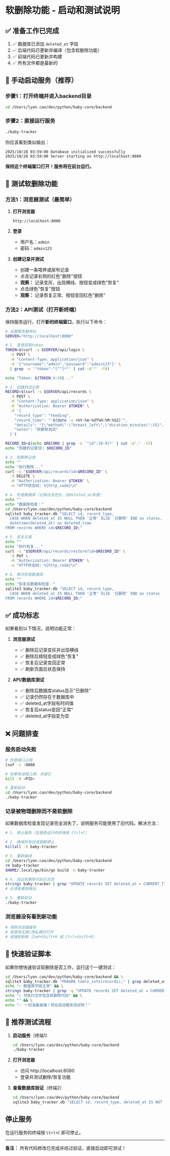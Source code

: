 # 软删除功能 - 启动和测试说明

## ✅ 准备工作已完成

1. ✅ 数据库已添加 `deleted_at` 字段
2. ✅ 后端代码已更新并编译（包含软删除功能）
3. ✅ 前端代码已更新并构建
4. ✅ 所有文件都是最新的

## 🚀 手动启动服务（推荐）

### 步骤1：打开终端并进入backend目录

```bash
cd /Users/lyon.cao/dev/python/baby-core/backend
```

### 步骤2：直接运行服务

```bash
./baby-tracker
```

你应该看到类似输出：
```
2025/10/28 03:59:00 Database initialized successfully
2025/10/28 03:59:00 Server starting on http://localhost:8080
```

**保持这个终端窗口打开！服务将在前台运行。**

## 🧪 测试软删除功能

### 方法1：浏览器测试（最简单）

1. **打开浏览器**
   ```
   http://localhost:8080
   ```

2. **登录**
   - 用户名：`admin`
   - 密码：`admin123`

3. **创建记录并测试**
   - 创建一条喂养或尿布记录
   - 点击记录右侧的红色"删除"按钮
   - **观察：** 记录变灰、出现横线、按钮变成绿色"恢复"
   - 点击绿色"恢复"按钮
   - **观察：** 记录恢复正常、按钮变回红色"删除"

### 方法2：API测试（打开新终端）

保持服务运行，打开**新的终端窗口**，执行以下命令：

```bash
# 设置服务器地址
SERVER="http://localhost:8080"

# 1. 登录获取token
TOKEN=$(curl -s $SERVER/api/login \
  -X POST \
  -H "Content-Type: application/json" \
  -d '{"username":"admin","password":"admin123"}' \
  | grep -o '"token":"[^"]*"' | cut -d'"' -f4)

echo "Token: ${TOKEN:0:50}..."

# 2. 创建测试记录
RECORD=$(curl -s $SERVER/api/records \
  -X POST \
  -H "Content-Type: application/json" \
  -H "Authorization: Bearer $TOKEN" \
  -d '{
    "record_type": "feeding",
    "record_time": "'$(date -u +%Y-%m-%dT%H:%M:%SZ)'",
    "details": "{\"method\":\"breast_left\",\"duration_minutes\":15}",
    "notes": "软删除测试"
  }')

RECORD_ID=$(echo $RECORD | grep -o '"id":[0-9]*' | cut -d':' -f2)
echo "创建的记录ID: $RECORD_ID"

# 3. 软删除记录
echo ""
echo "执行删除..."
curl -s "$SERVER/api/records?id=$RECORD_ID" \
  -X DELETE \
  -H "Authorization: Bearer $TOKEN" \
  -w "HTTP状态码: %{http_code}\n"

# 4. 检查数据库（记录应该还在，但deleted_at有值）
echo ""
echo "数据库检查："
cd /Users/lyon.cao/dev/python/baby-core/backend
sqlite3 baby_tracker.db "SELECT id, record_type, 
  CASE WHEN deleted_at IS NULL THEN '正常' ELSE '已删除' END as status,
  datetime(deleted_at) as deleted_time
FROM records WHERE id=$RECORD_ID;"

# 5. 恢复记录
echo ""
echo "执行恢复..."
curl -s "$SERVER/api/records/restore?id=$RECORD_ID" \
  -X PUT \
  -H "Authorization: Bearer $TOKEN" \
  -w "HTTP状态码: %{http_code}\n"

# 6. 再次检查数据库
echo ""
echo "恢复后数据库检查："
sqlite3 baby_tracker.db "SELECT id, record_type, 
  CASE WHEN deleted_at IS NULL THEN '正常' ELSE '已删除' END as status
FROM records WHERE id=$RECORD_ID;"
```

## ✅ 成功标志

如果看到以下情况，说明功能正常：

1. **浏览器测试**
   - ✅ 删除后记录变灰并出现横线
   - ✅ 删除后按钮变成绿色"恢复"
   - ✅ 恢复后记录变回正常
   - ✅ 刷新页面后状态保持

2. **API/数据库测试**
   - ✅ 删除后数据库status显示"已删除"
   - ✅ 记录仍然存在于数据库中
   - ✅ deleted_at字段有时间值
   - ✅ 恢复后status变回"正常"
   - ✅ deleted_at字段变为空

## ❌ 问题排查

### 服务启动失败

```bash
# 检查端口占用
lsof -i :8080

# 如果有进程占用，杀掉它
kill -9 <PID>

# 重新启动
cd /Users/lyon.cao/dev/python/baby-core/backend
./baby-tracker
```

### 记录被物理删除而不是软删除

如果数据库检查发现记录完全消失了，说明服务可能使用了旧代码。解决方法：

```bash
# 1. 停止服务（在服务运行的终端按 Ctrl+C）

# 2. 确保所有旧进程都停止
killall -9 baby-tracker

# 3. 重新编译
cd /Users/lyon.cao/dev/python/baby-core/backend
rm baby-tracker
$HOME/.local/go/bin/go build -o baby-tracker

# 4. 验证软删除代码已包含
strings baby-tracker | grep "UPDATE records SET deleted_at = CURRENT_TIMESTAMP"
# 应该能看到输出

# 5. 重新启动
./baby-tracker
```

### 浏览器没有看到新功能

```bash
# 清除浏览器缓存
# 或使用无痕/隐私模式打开
# 或强制刷新（Cmd+Shift+R 或 Ctrl+Shift+R）
```

## 📝 快速验证脚本

如果你想快速验证软删除是否工作，运行这个一键测试：

```bash
cd /Users/lyon.cao/dev/python/baby-core/backend && \
sqlite3 baby_tracker.db "PRAGMA table_info(records);" | grep deleted_at && \
echo "✓ 数据库字段正常" && \
strings baby-tracker | grep -q "UPDATE records SET deleted_at = CURRENT_TIMESTAMP" && \
echo "✓ 可执行文件包含软删除代码" && \
echo "" && \
echo "✅ 一切准备就绪！现在启动服务测试吧！"
```

## 🎯 推荐测试流程

1. **启动服务**（终端1）
   ```bash
   cd /Users/lyon.cao/dev/python/baby-core/backend
   ./baby-tracker
   ```

2. **打开浏览器**
   - 访问 http://localhost:8080
   - 登录并测试删除/恢复功能

3. **查看数据库验证**（终端2）
   ```bash
   cd /Users/lyon.cao/dev/python/baby-core/backend
   sqlite3 baby_tracker.db "SELECT id, record_type, deleted_at IS NOT NULL as is_deleted FROM records ORDER BY id DESC LIMIT 5;"
   ```

## 停止服务

在运行服务的终端按 `Ctrl+C` 即可停止。

---

**备注：** 所有代码修改已完成并经过验证，直接启动即可测试！

